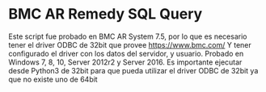 # BMC AR Remedy SQL Query

Este script fue probado en BMC AR System 7.5, por lo que es necesario tener el driver ODBC de 32bit que provee https://www.bmc.com/ 
Y tener configurado el driver con los datos del servidor, y usuario.
Probado en Windows 7, 8, 10, Server 2012r2 y Server 2016.
Es importante ejecutar desde Python3 de 32bit para que pueda utilizar el driver ODBC de 32bit ya que no existe uno de 64bit

